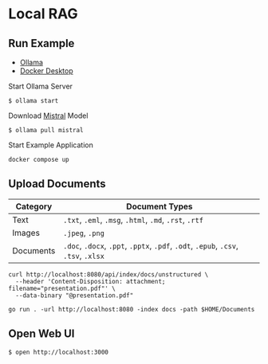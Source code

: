 # Local RAG

## Run Example

- [Ollama](https://ollama.ai)
- [Docker Desktop](https://www.docker.com/products/docker-desktop/)

Start Ollama Server

```shell
$ ollama start
```

Download [Mistral](https://mistral.ai) Model

```shell
$ ollama pull mistral
```

Start Example Application

```shell
docker compose up
```

## Upload Documents

| Category  | Document Types                                                                     |
|-----------|------------------------------------------------------------------------------------|
| Text      | `.txt`, `.eml`, `.msg`, `.html`, `.md`, `.rst`, `.rtf`                             |
| Images    | `.jpeg`, `.png`                                                                    |
| Documents | `.doc`, `.docx`, `.ppt`, `.pptx`, `.pdf`, `.odt`, `.epub`, `.csv`, `.tsv`, `.xlsx` |

```shell
curl http://localhost:8080/api/index/docs/unstructured \
  --header 'Content-Disposition: attachment; filename="presentation.pdf"' \
  --data-binary "@presentation.pdf"
```

```shell
go run . -url http://localhost:8080 -index docs -path $HOME/Documents
```

## Open Web UI

```shell
$ open http://localhost:3000
```